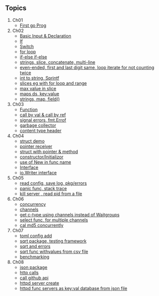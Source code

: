 ## Topics

1. Ch01
    - [First go Prog](https://github.com/rudyredhat/go_2/blob/main/Ch01/welcome.go)
2. Ch02
    - [Basic Input & Declaration](https://github.com/rudyredhat/go_2/blob/main/Ch02/02_01/mean_complete.go)
    - [If](https://github.com/rudyredhat/go_2/blob/main/Ch02/02_02/if_complete.go)
    - [Switch](https://github.com/rudyredhat/go_2/blob/main/Ch02/02_02/switch_complete.go)
    - [for loop](https://github.com/rudyredhat/go_2/blob/main/Ch02/02_03/for_complete.go)
    - [if-else if-else](https://github.com/rudyredhat/go_2/blob/main/Ch02/02_05/fizzbuzz.go)
    - [strings, slice, concatenate, multi-line](https://github.com/rudyredhat/go_2/blob/main/Ch02/02_06/strings_complete.go)
    - [even-ended, first and last digit same, loop iterate for not counting twice](https://github.com/rudyredhat/go_2/blob/main/Ch02/02_08/even_ended.go)
    - [int to string, Sprintf](https://github.com/rudyredhat/go_2/blob/main/Ch02/02_08/sprintf.go)
    - [slices eg with for loop and range](https://github.com/rudyredhat/go_2/blob/main/Ch02/02_09/slices_complete.go)
    - [max value in slice](https://github.com/rudyredhat/go_2/blob/main/Ch02/02_11/max.go)
    - [maps ds, key:value](https://github.com/rudyredhat/go_2/blob/main/Ch02/02_12/maps.go)
    - [strings, map, field()](https://github.com/rudyredhat/go_2/blob/main/Ch02/02_14/words.go)
3. Ch03
    - [Function](https://github.com/rudyredhat/go_2/blob/main/Ch03/03_01/func.go)
    - [call by val & call by ref](https://github.com/rudyredhat/go_2/blob/main/Ch03/03_02/params_complete.go)
    - [signal errors, fmt.Errof](https://github.com/rudyredhat/go_2/blob/main/Ch03/03_03/errors.go)
    - [garbage collector](https://github.com/rudyredhat/go_2/blob/main/Ch03/03_04/defer_complete.go)
    - [content type header](https://github.com/rudyredhat/go_2/blob/main/Ch03/03_06/ctype.go)
4. Ch04
    - [struct demo](https://github.com/rudyredhat/go_2/blob/main/Ch04/04_01/trade.go)
    - [pointer receiver](https://github.com/rudyredhat/go_2/blob/main/Ch04/04_02/point.go)
    - [struct with pointer & method](https://github.com/rudyredhat/go_2/blob/main/Ch04/04_02/trade.go)
    - [constructor/Initializor](https://github.com/rudyredhat/go_2/blob/main/Ch04/04_03/trade.go)
    - [use of New in func name](https://github.com/rudyredhat/go_2/blob/main/Ch04/04_05/square.go)
    - [Interface](https://github.com/rudyredhat/go_2/blob/main/Ch04/04_06/shapes.go)
    - [io.Writer interface](https://github.com/rudyredhat/go_2/blob/main/Ch04/04_08/capper.go)
5. Ch05
    - [read config, save log, pkg/errors](https://github.com/rudyredhat/go_2/blob/main/Ch05/05_01/errors_complete.go)
    - [panic func, stack trace](https://github.com/rudyredhat/go_2/blob/main/Ch05/05_02/panic_complete.go)
    - [kill server , read pid from a file](https://github.com/rudyredhat/go_2/blob/main/Ch05/05_04/kill.go)
6. Ch06
    - [concurrency](https://github.com/rudyredhat/go_2/blob/main/Ch06/06_01/sites_complete.go)
    - [channels](https://github.com/rudyredhat/go_2/blob/main/Ch06/06_02/chan_complete.go)
    - [get c-type using channels instead of Waitgroups](https://github.com/rudyredhat/go_2/blob/main/Ch06/06_04/sites.go)
    - [select func, for multiple channels](https://github.com/rudyredhat/go_2/blob/main/Ch06/06_05/select_complete.go)
    - [cal md5 concurrently](https://github.com/rudyredhat/go_2/blob/main/Ch06/06_07/md5.go)
7. Ch07
    - [toml config add](https://github.com/rudyredhat/go_2/blob/main/Ch07/07_01/cfg_complete.go)
    - [sqrt package, testing framework](https://github.com/rudyredhat/go_2/blob/main/Ch07/07_03/sqrt_test_complete.go)
    - [sqrt and errors](https://github.com/rudyredhat/go_2/blob/main/Ch07/07_05/sqrt.go)
    - [sqrt func withvalues from csv file](https://github.com/rudyredhat/go_2/blob/main/Ch07/07_05/sqrt_test.go)
    - [benchmarking](https://github.com/rudyredhat/go_2/blob/main/Ch07/07_06/sqrt_test.go)
8. Ch08
    - [json package](https://github.com/rudyredhat/go_2/blob/main/Ch08/08_01/json_complete.go)
    - [http calls](https://github.com/rudyredhat/go_2/blob/main/Ch08/08_02/httpc_complete.go)
    - [call github api](https://github.com/rudyredhat/go_2/blob/main/Ch08/08_04/github_api.go)
    - [httpd server create](https://github.com/rudyredhat/go_2/blob/main/Ch08/08_05/httpd_complete.go)
    - [httpd func servers as key:val database from json file](https://github.com/rudyredhat/go_2/blob/main/Ch08/08_07/httpd.go)
  
